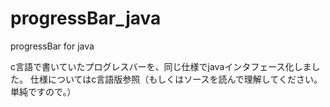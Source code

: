 # progressBar_java
progressBar for java

c言語で書いていたプログレスバーを、同じ仕様でjavaインタフェース化しました。
仕様についてはc言語版参照（もしくはソースを読んで理解してください。単純ですので。）